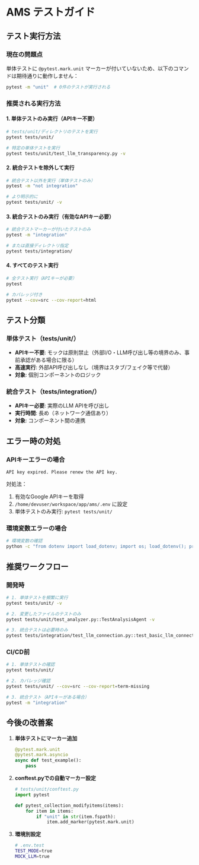 # AMS テストガイド

## テスト実行方法

### 現在の問題点
単体テストに `@pytest.mark.unit` マーカーが付いていないため、以下のコマンドは期待通りに動作しません：
```bash
pytest -m "unit"  # 0件のテストが実行される
```

### 推奨される実行方法

#### 1. 単体テストのみ実行（APIキー不要）
```bash
# tests/unit/ディレクトリのテストを実行
pytest tests/unit/

# 特定の単体テストを実行
pytest tests/unit/test_llm_transparency.py -v
```

#### 2. 統合テストを除外して実行
```bash
# 統合テスト以外を実行（単体テストのみ）
pytest -m "not integration"

# より明示的に
pytest tests/unit/ -v
```

#### 3. 統合テストのみ実行（有効なAPIキー必要）
```bash
# 統合テストマーカーが付いたテストのみ
pytest -m "integration"

# または直接ディレクトリ指定
pytest tests/integration/
```

#### 4. すべてのテスト実行
```bash
# 全テスト実行（APIキーが必要）
pytest

# カバレッジ付き
pytest --cov=src --cov-report=html
```

## テスト分類

### 単体テスト（tests/unit/）
- **APIキー不要**: モックは原則禁止（外部I/O・LLM呼び出し等の境界のみ、事前承認がある場合に限る）
- **高速実行**: 外部API呼び出しなし（境界はスタブ/フェイク等で代替）
- **対象**: 個別コンポーネントのロジック

### 統合テスト（tests/integration/）
- **APIキー必要**: 実際のLLM APIを呼び出し
- **実行時間**: 長め（ネットワーク通信あり）
- **対象**: コンポーネント間の連携

## エラー時の対処

### APIキーエラーの場合
```
API key expired. Please renew the API key.
```

対処法：
1. 有効なGoogle APIキーを取得
2. `/home/devuser/workspace/app/ams/.env` に設定
3. 単体テストのみ実行: `pytest tests/unit/`

### 環境変数エラーの場合
```bash
# 環境変数の確認
python -c "from dotenv import load_dotenv; import os; load_dotenv(); print('GOOGLE_API_KEY:', 'SET' if os.getenv('GOOGLE_API_KEY') else 'NOT SET')"
```

## 推奨ワークフロー

### 開発時
```bash
# 1. 単体テストを頻繁に実行
pytest tests/unit/ -v

# 2. 変更したファイルのテストのみ
pytest tests/unit/test_analyzer.py::TestAnalysisAgent -v

# 3. 統合テストは必要時のみ
pytest tests/integration/test_llm_connection.py::test_basic_llm_connection -v
```

### CI/CD前
```bash
# 1. 単体テストの確認
pytest tests/unit/

# 2. カバレッジ確認
pytest tests/unit/ --cov=src --cov-report=term-missing

# 3. 統合テスト（APIキーがある場合）
pytest -m "integration"
```

## 今後の改善案

1. **単体テストにマーカー追加**
   ```python
   @pytest.mark.unit
   @pytest.mark.asyncio
   async def test_example():
       pass
   ```

2. **conftest.pyでの自動マーカー設定**
   ```python
   # tests/unit/conftest.py
   import pytest

   def pytest_collection_modifyitems(items):
       for item in items:
           if "unit" in str(item.fspath):
               item.add_marker(pytest.mark.unit)
   ```

3. **環境別設定**
   ```bash
   # .env.test
   TEST_MODE=true
   MOCK_LLM=true
   ```